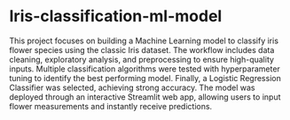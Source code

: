 # Iris-classification-ml-model
This project focuses on building a Machine Learning model to classify iris flower species using the classic Iris dataset. The workflow includes data cleaning, exploratory analysis, and preprocessing to ensure high-quality inputs. Multiple classification algorithms were tested with hyperparameter tuning to identify the best performing model. Finally, a Logistic Regression Classifier was selected, achieving strong accuracy. The model was deployed through an interactive Streamlit web app, allowing users to input flower measurements and instantly receive predictions.
